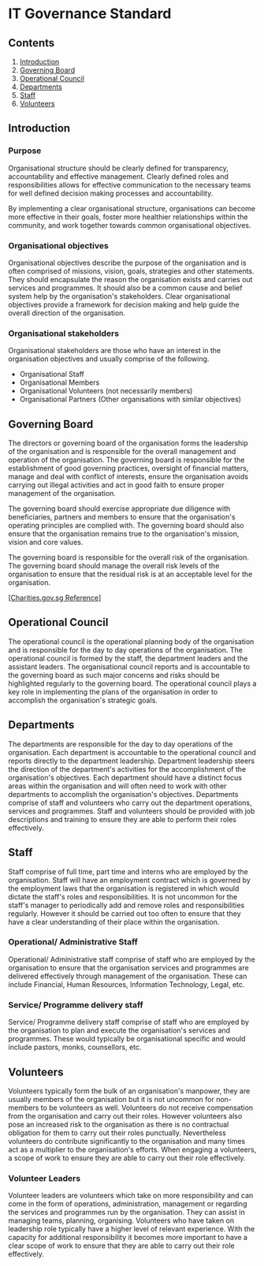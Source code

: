 # IT Governance Standard

## Contents
1. [Introduction](#introduction)
2. [Governing Board](#governing-board)
3. [Operational Council](#operational-council)
4. [Departments](#departments)
5. [Staff](#staff)
6. [Volunteers](#volunteers)

## Introduction

### Purpose
Organisational structure should be clearly defined for transparency, accountability and effective management. Clearly defined roles and responsibilities allows for effective  communication to the necessary teams for well defined decision making processes and accountability.

By implementing a clear organisational structure, organisations can become more effective in their goals, foster more healthier relationships within the community, and work together towards common organisational objectives.

### Organisational objectives

Organisational objectives describe the purpose of the organisation and is often comprised of missions, vision, goals, strategies and other statements. They should encapsulate the reason the organisation exists and carries out services and programmes. It should also be a common cause and belief system help by the organisation's stakeholders. Clear organisational objectives provide a framework for decision making and help guide the overall direction of the organisation.

### Organisational stakeholders

Organisational stakeholders are those who have an interest in the organisation objectives and usually comprise of the following.
- Organisational Staff
- Organisational Members
- Organisational Volunteers (not necessarily members)
- Organisational Partners (Other organisations with similar objectives)

## Governing Board
The directors or governing board of the organisation forms the leadership of the organisation and is responsible for the overall management and operation of the organisation. The governing board is responsible for the establishment of good governing practices, oversight of financial matters, manage and deal with conflict of interests, ensure the organisation avoids carrying out illegal activities and act in good faith to ensure proper management of the organisation.

The governing board should exercise appropriate due diligence with beneficiaries, partners and members to ensure that the organisation's operating principles are complied with. The governing board should also ensure that the organisation remains true to the organisation's mission, vision and core values.

The governing board is responsible for the overall risk of the organisation. The governing board should manage the overall risk levels of the organisation to ensure that the residual risk is at an acceptable level for the organisation.

[[Charities.gov.sg Reference](https://www.charities.gov.sg/Pages/Charities-and-IPCs/Manage-Your-Charity/Governing-Board-Duties-and-Responsibilities.aspx#)]

## Operational Council

The operational council is the operational planning body of the organisation and is responsible for the day to day operations of the organisation. The operational council is formed by the staff, the  department leaders and the assistant leaders. The organisational council reports and is accountable to the governing board as such major concerns and risks should be highlighted regularly to the governing board. The operational council plays a key role in implementing the plans of the organisation in order to accomplish the organisation's strategic goals.

## Departments

The departments are responsible for the day to day operations of the organisation. Each department is accountable to the operational council and reports directly to the department leadership. Department leadership steers the direction of the department's activities for the accomplishment of the organisation's objectives. Each department should have a distinct focus areas within the organisation and will often need to work with other departments to accomplish the organisation's objectives. Departments comprise of staff and volunteers who carry out the department operations, services and programmes. Staff and volunteers should be provided with job descriptions and training to ensure they are able to perform their roles effectively.

## Staff

Staff comprise of full time, part time and interns who are employed by the organisation. Staff will have an employment contract which is governed by the employment laws that the organisation is registered in which would dictate the staff's roles and responsibilities. It is not uncommon for the staff's manager to periodically add and remove roles and responsibilities regularly. However it should be carried out too often to ensure that they have a clear understanding of their place within the organisation. 

### Operational/ Administrative Staff

Operational/ Administrative staff comprise of staff who are employed by the organisation to ensure that the organisation services and programmes are delivered effectively through management of the organisation. These can include Financial, Human Resources, Information Technology, Legal, etc.

### Service/ Programme delivery staff

Service/ Programme delivery staff comprise of staff who are employed by the organisation to plan and execute the organisation's services and programmes. These would typically be organisational specific and would include pastors, monks, counsellors, etc.

## Volunteers

Volunteers typically form the bulk of an organisation's manpower, they are usually members of the organisation but it is not uncommon for non-members to be volunteers as well. Volunteers do not receive compensation from the organisation and carry out their roles. However volunteers also pose an increased risk to the organisation as there is no contractual obligation for them to carry out their roles punctually. Nevertheless volunteers do contribute significantly to the organisation and many times act as a multiplier to the organisation's efforts. When engaging a volunteers, a scope of work to ensure they are able to carry out their role effectively.

### Volunteer Leaders

Volunteer leaders are volunteers which take on more responsibility and can come in the form of operations, administration, management or regarding the services and programmes run by the organisation. They can assist in managing teams, planning, organising. Volunteers who have taken on leadership role typically have a higher level of relevant experience. With the capacity for additional responsibility it becomes more important to have a clear scope of work to ensure that they are able to carry out their role effectively.
